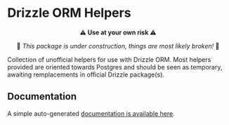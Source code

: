 # Drizzle ORM Helpers

<p align="center">
<b>⚠️   Use at your own risk   ⚠️</b>
</p>
<p align="center">
🚧
<i>This package is under construction, things are most likely broken!</i>
🚧
</p>

Collection of unofficial helpers for use with Drizzle ORM. Most helpers provided are oriented
towards Postgres and should be seen as temporary, awaiting remplacements in official Drizzle
package(s).

## Documentation

A simple auto-generated
[documentation is available here](https://github.com/iolyd/drizzle-orm-helpers/blob/main/documentation.md).
